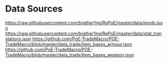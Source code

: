 # Data Sources
https://raw.githubusercontent.com/brather1ng/RePoE/master/data/mods.json
https://raw.githubusercontent.com/brather1ng/RePoE/master/data/stat_translations.json
https://github.com/PoE-TradeMacro/POE-TradeMacro/blob/master/data_trade/item_bases_armour.json
https://github.com/PoE-TradeMacro/POE-TradeMacro/blob/master/data_trade/item_bases_weapon.json